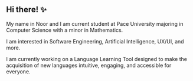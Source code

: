 ## Hi there! ✨ 

My name in Noor and I am current student at Pace University majoring in Computer Science with a minor in Mathematics. 

I am interested in Software Engineering, Artificial Intelligence, UX/UI, and more.

I am currently working on a Language Learning Tool designed to make the acquisition of new languages intuitive, engaging, and accessible for everyone. 



<!--
**noorulhuda455/noorulhuda455** is a ✨ _special_ ✨ repository because its `README.md` (this file) appears on your GitHub profile.






 
Here are some ideas to get you started:

- 🔭 I’m currently working on ...
- 🌱 I’m currently learning ...
- 👯 I’m looking to collaborate on ...
- 🤔 I’m looking for help with ...
- 💬 Ask me about ...
- 📫 How to reach me: ...
- 😄 Pronouns: ...
- ⚡ Fun fact: ...
-->
